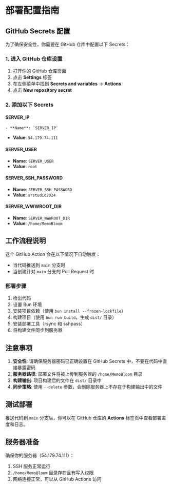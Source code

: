 # 部署配置指南

## GitHub Secrets 配置

为了确保安全性，你需要在 GitHub 仓库中配置以下 Secrets：

### 1. 进入 GitHub 仓库设置
1. 打开你的 GitHub 仓库页面
2. 点击 **Settings** 标签
3. 在左侧菜单中找到 **Secrets and variables** → **Actions**
4. 点击 **New repository secret**

### 2. 添加以下 Secrets

#### SERVER_IP
    - **Name**: `SERVER_IP`
- **Value**: `54.179.74.111`

#### SERVER_USER
- **Name**: `SERVER_USER`
- **Value**: `root`

#### SERVER_SSH_PASSWORD
- **Name**: `SERVER_SSH_PASSWORD`
- **Value**: `srstudio2024`

#### SERVER_WWWROOT_DIR
- **Name**: `SERVER_WWWROOT_DIR`
- **Value**: `/home/MemoBloom`

## 工作流程说明

这个 GitHub Action 会在以下情况下自动触发：
- 当代码推送到 `main` 分支时
- 当创建针对 `main` 分支的 Pull Request 时

### 部署步骤
1. 检出代码
2. 设置 Bun 环境
3. 安装项目依赖（使用 `bun install --frozen-lockfile`）
4. 构建项目（使用 `bun run build`，生成 `dist/` 目录）
5. 安装部署工具（rsync 和 sshpass）
6. 将构建文件同步到服务器

## 注意事项

1. **安全性**: 请确保服务器密码已正确设置在 GitHub Secrets 中，不要在代码中直接暴露密码
2. **服务器路径**: 部署文件将被上传到服务器的 `/home/MemoBloom` 目录
3. **构建输出**: 项目构建后的文件在 `dist/` 目录中
4. **同步策略**: 使用 `--delete` 参数，会删除服务器上不存在于构建输出中的文件

## 测试部署

推送代码到 `main` 分支后，你可以在 GitHub 仓库的 **Actions** 标签页中查看部署进度和日志。

## 服务器准备

确保你的服务器（54.179.74.111）：
1. SSH 服务正常运行
2. `/home/MemoBloom` 目录存在且有写入权限
3. 网络连接正常，可以从 GitHub Actions 访问
